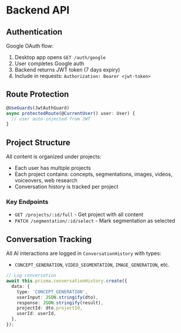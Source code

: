 # Backend API

## Authentication

Google OAuth flow:

1. Desktop app opens `GET /auth/google`
2. User completes Google auth
3. Backend returns JWT token (7 days expiry)
4. Include in requests: `Authorization: Bearer <jwt-token>`

## Route Protection

```typescript
@UseGuards(JwtAuthGuard)
async protectedRoute(@CurrentUser() user: User) {
  // user auto-injected from JWT
}
```

## Project Structure

All content is organized under projects:

- Each user has multiple projects
- Each project contains: concepts, segmentations, images, videos, voiceovers, web research
- Conversation history is tracked per project

### Key Endpoints

- `GET /projects/:id/full` - Get project with all content
- `PATCH /segmentation/:id/select` - Mark segmentation as selected

## Conversation Tracking

All AI interactions are logged in `ConversationHistory` with types:

- `CONCEPT_GENERATION`, `VIDEO_SEGMENTATION`, `IMAGE_GENERATION`, etc.

```typescript
// Log conversation
await this.prisma.conversationHistory.create({
  data: {
    type: 'CONCEPT_GENERATION',
    userInput: JSON.stringify(dto),
    response: JSON.stringify(result),
    projectId: dto.projectId,
    userId: userId,
  },
});
```
